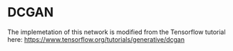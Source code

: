 # DCGAN

The implemetation of this network is modified from the Tensorflow tutorial here: https://www.tensorflow.org/tutorials/generative/dcgan